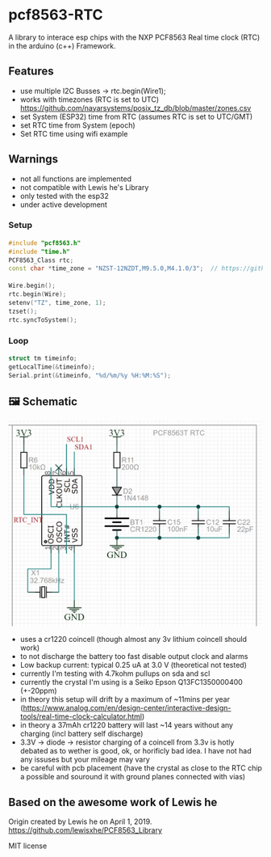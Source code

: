 pcf8563-RTC
=====================================
A library to interace esp chips with the NXP PCF8563 Real time clock (RTC) in the arduino (c++) Framework.

## Features
- use multiple I2C Busses -> rtc.begin(Wire1);
- works with timezones (RTC is set to UTC)
https://github.com/nayarsystems/posix_tz_db/blob/master/zones.csv
- set System (ESP32) time from RTC (assumes RTC is set to UTC/GMT)
- set RTC time from System (epoch)
- Set RTC time using wifi example

## Warnings
- not all functions are implemented
- not compatible with Lewis he's Library
- only tested with the esp32
- under active development

### Setup
```c++
#include "pcf8563.h"
#include "time.h"
PCF8563_Class rtc;
const char *time_zone = "NZST-12NZDT,M9.5.0,M4.1.0/3";	// https://github.com/nayarsystems/posix_tz_db/blob/master/zones.csv

Wire.begin();
rtc.begin(Wire);
setenv("TZ", time_zone, 1);
tzset();
rtc.syncToSystem();
```
### Loop
```c++
struct tm timeinfo;
getLocalTime(&timeinfo);
Serial.print(&timeinfo, "%d/%m/%y %H:%M:%S");
```

## 🖼️ Schematic
![Schematic](/images/schematic.png)
- uses a cr1220 coincell (though almost any 3v lithium coincell should work)
- to not discharge the battery too fast disable output clock and alarms
- Low backup current: typical 0.25 uA at 3.0 V (theoretical not tested)
- currently I'm testing with 4.7kohm pullups on sda and scl
- currently the crystal I'm using is a Seiko Epson Q13FC1350000400 (+-20ppm)
- in theory this setup will drift by a maximum of ~11mins per year (https://www.analog.com/en/design-center/interactive-design-tools/real-time-clock-calculator.html)
- in theory a 37mAh cr1220 battery will last ~14 years without any charging (incl battery self discharge)
- 3.3V -> diode -> resistor charging of a coincell from 3.3v is hotly debated as to wether is good, ok, or horificly bad idea. I have not had any issuses but your mileage may vary
- be careful with pcb placement (have the crystal as close to the RTC chip a possible and souround it with ground planes connected with vias)

## Based on the awesome work of Lewis he
Origin created by Lewis he on April 1, 2019.
https://github.com/lewisxhe/PCF8563_Library

MIT license
